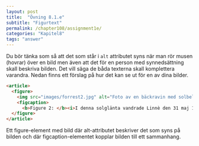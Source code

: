 ```yaml
---
layout: post
title:  "Övning 8.1.e"
subtitle: "Figurtext"
permalink: /chapter108/assignment1e/
categories: "Kapitel8"
tags: "answer"
---
```

Du bör tänka som så att det som står i `alt` attributet syns när man rör musen (hovrar) över en bild men även att det för en person med synnedsättning skall beskriva bilden. Det vill säga de båda texterna skall komplettera varandra. Nedan finns ett förslag på hur det kan se ut för en av dina bilder.

```html
<article>
  <figure>
    <img src="images/forrest2.jpg" alt="Foto av en bäckravin med solbelyst bokskog i Skåne." width="200" height="400">
    <figcaption>
      <b>Figure 2: </b><i>I denna solglänta vandrade Linnè den 31 maj 1749. Enligt hörsägen vilade han på slänten och svalkade sina fötter i bäcken.</i></figcaption>
  </figure>
</article>
```
<figcaption>Ett figure-element med bild där alt-attributet beskriver det som syns på bilden och där figcaption-elementet kopplar bilden till ett sammanhang.</figcaption>

